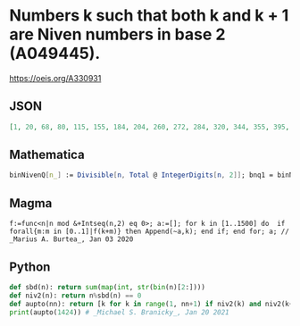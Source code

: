# Numbers k such that both k and k \+ 1 are Niven numbers in base 2 \(A049445\)\.
https://oeis.org/A330931
## JSON
```JSON
[1, 20, 68, 80, 115, 155, 184, 204, 260, 272, 284, 320, 344, 355, 395, 404, 424, 464, 555, 564, 595, 623, 624, 636, 664, 675, 804, 835, 846, 847, 864, 875, 888, 904, 972, 1028, 1040, 1075, 1088, 1124, 1164, 1182, 1211, 1224, 1239, 1266, 1280, 1304, 1315, 1424]
```
## Mathematica
```Mathematica
binNivenQ[n_] := Divisible[n, Total @ IntegerDigits[n, 2]]; bnq1 = binNivenQ[1]; seq = {}; Do[bnq2 = binNivenQ[k]; If[bnq1 && bnq2, AppendTo[seq, k - 1]]; bnq1 = bnq2, {k, 2, 10^4}]; seq
```
## Magma
```Magma
f:=func<n|n mod &+Intseq(n,2) eq 0>; a:=[]; for k in [1..1500] do  if forall{m:m in [0..1]|f(k+m)} then Append(~a,k); end if; end for; a; // _Marius A. Burtea_, Jan 03 2020
```
## Python
```Python
def sbd(n): return sum(map(int, str(bin(n)[2:])))
def niv2(n): return n%sbd(n) == 0
def aupto(nn): return [k for k in range(1, nn+1) if niv2(k) and niv2(k+1)]
print(aupto(1424)) # _Michael S. Branicky_, Jan 20 2021
```
